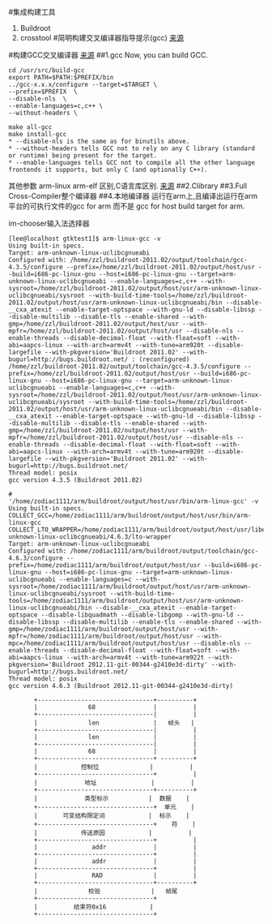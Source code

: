 #集成构建工具
1. Buildroot
2. crosstool
#简明构建交叉编译器指导提示(gcc)
[来源](http://www.ifp.illinois.edu/~nakazato/tips/xgcc.html#pre)


#构建GCC交叉编译器
[来源](http://wiki.osdev.org/GCC_Cross-Compiler)
##1.gcc
Now, you can build GCC.

	cd /usr/src/build-gcc
	export PATH=$PATH:$PREFIX/bin
	../gcc-x.x.x/configure --target=$TARGET \ 
	--prefix=$PREFIX  \
	--disable-nls  \
	--enable-languages=c,c++ \
	--without-headers \

	make all-gcc
	make install-gcc
	* --disable-nls is the same as for binutils above.
	* --without-headers tells GCC not to rely on any C library (standard or runtime) being present for the target.
	* --enable-languages tells GCC not to compile all the other language frontends it supports, but only C (and optionally C++).
其他参数
arm-linux arm-elf 区别,C语言库区别.
[来源](http://hi.baidu.com/ajoe/blog/item/1780d100a2270a12728b6582.html)
##2.Clibrary
##3.Full Cross-Compiler整个编译器
##4.本地编译器
运行在arm上,且编译出运行在arm平台的可执行文件的gcc for arm 而不是 gcc for host build target for arm.

im-chooser输入法选择器
```
[lee@localhost gtktest1]$ arm-linux-gcc -v
Using built-in specs.
Target: arm-unknown-linux-uclibcgnueabi
Configured with: /home/zzl/buildroot-2011.02/output/toolchain/gcc-4.3.5/configure --prefix=/home/zzl/buildroot-2011.02/output/host/usr --build=i686-pc-linux-gnu --host=i686-pc-linux-gnu --target=arm-unknown-linux-uclibcgnueabi --enable-languages=c,c++ --with-sysroot=/home/zzl/buildroot-2011.02/output/host/usr/arm-unknown-linux-uclibcgnueabi/sysroot --with-build-time-tools=/home/zzl/buildroot-2011.02/output/host/usr/arm-unknown-linux-uclibcgnueabi/bin --disable-__cxa_atexit --enable-target-optspace --with-gnu-ld --disable-libssp --disable-multilib --disable-tls --enable-shared --with-gmp=/home/zzl/buildroot-2011.02/output/host/usr --with-mpfr=/home/zzl/buildroot-2011.02/output/host/usr --disable-nls --enable-threads --disable-decimal-float --with-float=soft --with-abi=aapcs-linux --with-arch=armv4t --with-tune=arm920t --disable-largefile --with-pkgversion='Buildroot 2011.02' --with-bugurl=http://bugs.buildroot.net/ : (reconfigured) /home/zzl/buildroot-2011.02/output/toolchain/gcc-4.3.5/configure --prefix=/home/zzl/buildroot-2011.02/output/host/usr --build=i686-pc-linux-gnu --host=i686-pc-linux-gnu --target=arm-unknown-linux-uclibcgnueabi --enable-languages=c,c++ --with-sysroot=/home/zzl/buildroot-2011.02/output/host/usr/arm-unknown-linux-uclibcgnueabi/sysroot --with-build-time-tools=/home/zzl/buildroot-2011.02/output/host/usr/arm-unknown-linux-uclibcgnueabi/bin --disable-__cxa_atexit --enable-target-optspace --with-gnu-ld --disable-libssp --disable-multilib --disable-tls --enable-shared --with-gmp=/home/zzl/buildroot-2011.02/output/host/usr --with-mpfr=/home/zzl/buildroot-2011.02/output/host/usr --disable-nls --enable-threads --disable-decimal-float --with-float=soft --with-abi=aapcs-linux --with-arch=armv4t --with-tune=arm920t --disable-largefile --with-pkgversion='Buildroot 2011.02' --with-bugurl=http://bugs.buildroot.net/
Thread model: posix
gcc version 4.3.5 (Buildroot 2011.02) 
```

```
#
'/home/zodiac1111/arm/buildroot/output/host/usr/bin/arm-linux-gcc' -v
Using built-in specs.
COLLECT_GCC=/home/zodiac1111/arm/buildroot/output/host/usr/bin/arm-linux-gcc
COLLECT_LTO_WRAPPER=/home/zodiac1111/arm/buildroot/output/host/usr/libexec/gcc/arm-unknown-linux-uclibcgnueabi/4.6.3/lto-wrapper
Target: arm-unknown-linux-uclibcgnueabi
Configured with: /home/zodiac1111/arm/buildroot/output/toolchain/gcc-4.6.3/configure --prefix=/home/zodiac1111/arm/buildroot/output/host/usr --build=i686-pc-linux-gnu --host=i686-pc-linux-gnu --target=arm-unknown-linux-uclibcgnueabi --enable-languages=c --with-sysroot=/home/zodiac1111/arm/buildroot/output/host/usr/arm-unknown-linux-uclibcgnueabi/sysroot --with-build-time-tools=/home/zodiac1111/arm/buildroot/output/host/usr/arm-unknown-linux-uclibcgnueabi/bin --disable-__cxa_atexit --enable-target-optspace --disable-libquadmath --disable-libgomp --with-gnu-ld --disable-libssp --disable-multilib --enable-tls --enable-shared --with-gmp=/home/zodiac1111/arm/buildroot/output/host/usr --with-mpfr=/home/zodiac1111/arm/buildroot/output/host/usr --with-mpc=/home/zodiac1111/arm/buildroot/output/host/usr --disable-nls --enable-threads --disable-decimal-float --with-float=soft --with-abi=aapcs-linux --with-arch=armv4t --with-tune=arm922t --with-pkgversion='Buildroot 2012.11-git-00344-g2410e3d-dirty' --with-bugurl=http://bugs.buildroot.net/
Thread model: posix
gcc version 4.6.3 (Buildroot 2012.11-git-00344-g2410e3d-dirty) 

       +--------------------------------+----------+
       |              68                |          |
       +--------------------------------|          |
       |              len               |   帧头   |
       +--------------------------------|          |
       |              len               |          |
       +--------------------------------|          |
       |              68                |          |
       +--------------------------------+ ---------+
       |            控制位              |          |
       +--------------------------------+          |
       |             地址               |          |
       +--------------------------------+----------+
       |             类型标示           |  数据    |
       +--------------------------------+  单元    |
       |       可变结构限定词            |  标示    |
       +--------------------------------+    符    |
       |            传送原因            |          |
       +--------------------------------+          |
       |               addr             |          |
       +--------------------------------+          |
       |               addr             |          |
       +--------------------------------+          |
       |               RAD              |          |
       +--------------------------------+----------+
       |              校验              |   帧尾
       +--------------------------------+
       |          结束符0x16            |
       +--------------------------------+
```

